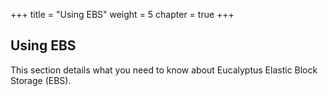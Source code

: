 +++
title = "Using EBS"
weight = 5
chapter = true
+++


## Using EBS
This section details what you need to know about Eucalyptus Elastic Block Storage (EBS).